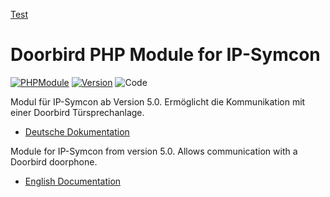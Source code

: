 [Test](https://github.com/Wolbolar/IPSymconDoorbird/tree/master/docs/de/README.md)


Doorbird PHP Module for IP-Symcon
===
[![PHPModule](https://img.shields.io/badge/Symcon-PHPModul-red.svg)](https://www.symcon.de/service/dokumentation/entwicklerbereich/sdk-tools/sdk-php/)
[![Version](https://img.shields.io/badge/Symcon%20Version-5.0%20%3E-green.svg)](https://www.symcon.de/forum/threads/38222-IP-Symcon-5-0-verf%C3%BCgbar)
![Code](https://img.shields.io/badge/Code-PHP-blue.svg)

Modul für IP-Symcon ab Version 5.0. Ermöglicht die Kommunikation mit einer Doorbird Türsprechanlage.

 - [Deutsche Dokumentation](de/README.md "Deutsche Dokumentation")
 
Module for IP-Symcon from version 5.0. Allows communication with a Doorbird doorphone.

 - [English Documentation](en/README.md "English documentation") 


